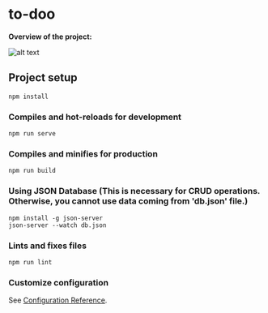 # to-doo

<strong>Overview of the project:</strong>

![alt text](https://kriptodedektifi.net/overview-of-to-doo-app.PNG)


## Project setup

```
npm install
```

### Compiles and hot-reloads for development

```
npm run serve
```

### Compiles and minifies for production

```
npm run build
```

### Using JSON Database (This is necessary for CRUD operations. Otherwise, you cannot use data coming from 'db.json' file.)

```
npm install -g json-server
json-server --watch db.json

```

### Lints and fixes files

```
npm run lint
```

### Customize configuration

See [Configuration Reference](https://cli.vuejs.org/config/).
